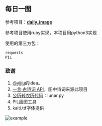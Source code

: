 ## 每日一图

参考项目：[**daily_image**](https://github.com/renyijiu/daily_image)

参考项目使用ruby实现，本项目用python3实现

使用的第三方包：

```python
requests
PIL
```

### 致谢

1. [@yijiu](https://github.com/renyijiu)的idea。
2. [一言·古诗词 API](https://github.com/xenv/gushici)，图中诗词来源此项目
3. [公历转农历代码](https://www.cnblogs.com/hhh5460/p/4302499.html)：lunar.py
4. PIL画图工具
5. kaiti.ttf字体提供

![example](https://raw.githubusercontent.com/wnma3mz/Tools/master/daily_image/1539176485.png)
